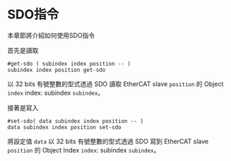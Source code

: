 # SDO指令

本章節將介紹如何使用SDO指令

首先是讀取


```
#get-sdo ( subindex index position -- )
subindex index position get-sdo
```

以 32 bits 有號整數的型式透過 SDO 讀取 EtherCAT slave `position` 的 Object `index` index: subindex `subindex`。

接著是寫入
```
#set-sdo( data subindex index position -- )
data subindex index position set-sdo
```
將設定值 `data` 以 32 bits 有號整數的型式透過 SDO 寫到 EtherCAT slave `position` 的 Object Index `index`: subindex `subindex`。